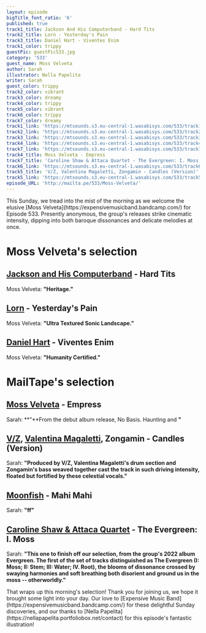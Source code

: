 ```yaml
---
layout: episode
bigTitle_font_ratio: '6'
published: true
track1_title: Jackson And His Computerband - Hard Tits
track2_title: Lorn - Yesterday's Pain
track3_title: Daniel Hart - Viventes Enim
track1_color: trippy
guestPic: guestPic533.jpg
category: '533'
guest_name: Moss Velveta
author: Sarah
illustrator: Nella Papelita
writer: Sarah
guest_color: trippy
track2_color: vibrant
track3_color: dreamy
track4_color: trippy
track5_color: vibrant
track6_color: trippy
track7_color: dreamy
track1_link: 'https://mtsounds.s3.eu-central-1.wasabisys.com/533/track1.mp3'
track2_link: 'https://mtsounds.s3.eu-central-1.wasabisys.com/533/track2.mp3'
track3_link: 'https://mtsounds.s3.eu-central-1.wasabisys.com/533/track3.mp3'
track4_link: 'https://mtsounds.s3.eu-central-1.wasabisys.com/533/track4.mp3'
track7_link: 'https://mtsounds.s3.eu-central-1.wasabisys.com/533/track7.mp3'
track4_title: Moss Velveta - Empress
track7_title: 'Caroline Shaw & Attaca Quartet - The Evergreen: I. Moss'
track6_link: 'https://mtsounds.s3.eu-central-1.wasabisys.com/533/track6.mp3'
track5_title: 'V/Z, Valentina Magaletti, Zongamin - Candles (Version)'
track5_link: 'https://mtsounds.s3.eu-central-1.wasabisys.com/533/track5.mp3'
episode_URL: 'http://mailta.pe/533/Moss-Velveta/'
---
```

<p id="introduction"> This Sunday, we tread into the mist of the morning as we welcome the elusive [Moss Velveta](https://expensivemusicband.bandcamp.com/) for Episode 533. Presently anonymous, the group's releases strike cinematic intensity, dipping into both baroque dissonances and delicate melodies at once.</p>

# Moss Velveta's selection

## [Jackson and His Computerband](https://feedingtuberecords.bandcamp.com/album/frame-slip) - Hard Tits
Moss Velveta: **"**Heritage.**"**

## [Lorn](https://solocareer.bandcamp.com/track/renaissance) - Yesterday's Pain
Moss Velveta: **"**Ultra Textured Sonic Landscape.**"**

## [Daniel Hart](https://versis.bandcamp.com/track/la-tierra) - Viventes Enim
Moss Velveta: **"**Humanity Certified.**"**

# MailTape's selection

## [Moss Velveta](https://expensivemusicband.bandcamp.com/) - Empress
Sarah: **"**From the debut album release, No Basis. Haunting and **"**

## [V/Z](https://www.instagram.com/v.z.music/?hl=en), [Valentina Magaletti](https://www.instagram.com/aleeshadibbs/?hl=en-gb), Zongamin - Candles (Version)
Sarah: **"**Produced by V/Z, Valentina Magaletti's drum section and Zongamin's bass weaved together cast the track in such driving intensity, floated but fortified by these celestial vocals.**"**

## [Moonfish](https://moonfish.bandcamp.com/) - Mahi Mahi
Sarah: **"**ff**"**

## [Caroline Shaw & Attaca Quartet](https://www.instagram.com/p/CtdF0VMpM6j/?hl=en-gb) - The Evergreen: I. Moss
Sarah: **"**This one to finish off our selection, from the group's 2022 album Evergreen. The first of the set of tracks distinguished as The Evergreen (I: Moss; II: Stem; III: Water; IV. Root), the blooms of dissonance crossed by swaying harmonies and soft breathing both disorient and ground us in the moss -- otherworldly.**"**

<p id="outroduction">That wraps up this morning's selection! Thank you for joining us, we hope it brought some light into your day. Our love to [Expensive Music Band](https://expensivemusicband.bandcamp.com/) for these delightful Sunday discoveries, and our thanks to [Nella Papelita](https://nellapapelita.portfoliobox.net/contact) for this episode's fantastic illustration!</p>
